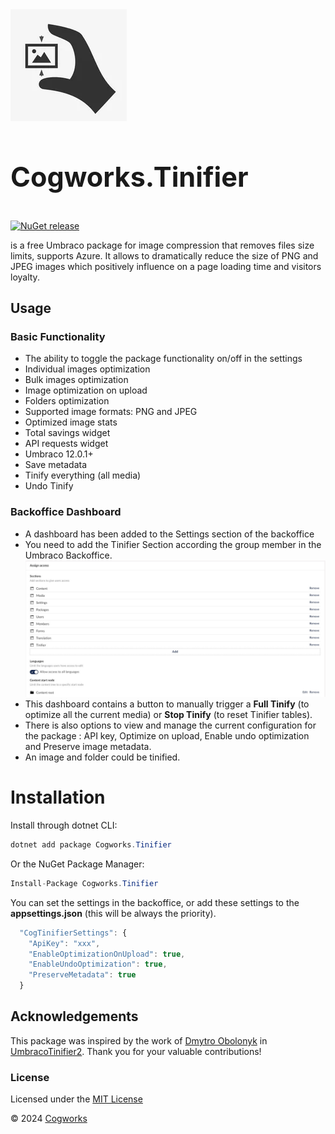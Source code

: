 <img src="cogworkstinifier.png" alt="Cogworks.CogFlare"/>
<h3 style="font-size:2.7rem;color:#ff">Cogworks.Tinifier</h3>

[![NuGet release](https://img.shields.io/nuget/v/Cogworks.Tinifier.svg)](https://www.nuget.org/packages/Cogworks.Tinifier/)

 is a free Umbraco package for image compression that removes files size limits, supports Azure. It allows to dramatically reduce the size of PNG and JPEG images which positively influence on a page loading time and visitors loyalty.

## Usage

### Basic Functionality

*   The ability to toggle the package functionality on/off in the settings
*   Individual images optimization
*   Bulk images optimization
*   Image optimization on upload
*   Folders optimization
*   Supported image formats: PNG and JPEG
*   Optimized image stats
*   Total savings widget
*   API requests widget
*   Umbraco 12.0.1+
*   Save metadata
*   Tinify everything (all media)
*   Undo Tinify

### Backoffice Dashboard

*   A dashboard has been added to the Settings section of the backoffice
*   You need to add the Tinifier Section according the group member in the Umbraco Backoffice.
![Tinifier-Section](src/Cogworks.Tinifier/App_Plugins/Cogworks.Tinifier/media/tinifier-section.jpg)
*   This dashboard contains a button to manually trigger a **Full Tinify** (to optimize all the current media) or **Stop Tinify** (to reset Tinifier tables).
*   There is also options to view and manage the current configuration for the package : API key, Optimize on upload, Enable undo optimization and Preserve image metadata.
*   An image and folder could be tinified.

# Installation

Install through dotnet CLI:
```c#
dotnet add package Cogworks.Tinifier
```

Or the NuGet Package Manager:
```c#
Install-Package Cogworks.Tinifier
```

You can set the settings in the backoffice, or add these settings to the **appsettings.json** (this will be always the priority).
```js
  "CogTinifierSettings": {
    "ApiKey": "xxx",
    "EnableOptimizationOnUpload": true,
    "EnableUndoOptimization": true,
    "PreserveMetadata": true 
  }
```

## Acknowledgements
This package was inspired by the work of [Dmytro Obolonyk](https://github.com/dimonser147) in [UmbracoTinifier2](https://github.com/dimonser147/UmbracoTinifier2). Thank you for your valuable contributions!

### License

Licensed under the [MIT License](LICENSE.md)

&copy; 2024 [Cogworks](https://www.wearecogworks.com/)